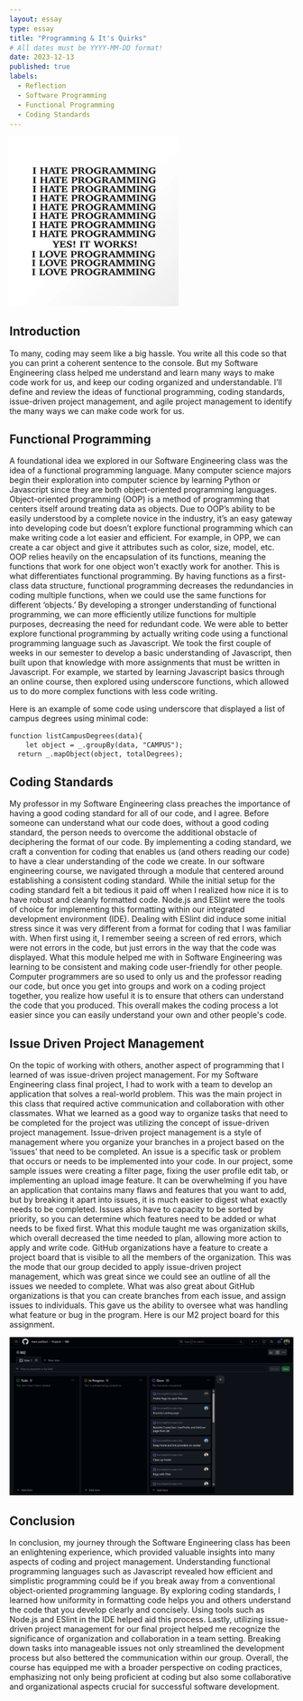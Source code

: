 ```yaml
---
layout: essay
type: essay
title: "Programming & It's Quirks"
# All dates must be YYYY-MM-DD format!
date: 2023-12-13
published: true
labels:
  - Reflection
  - Software Programming
  - Functional Programming
  - Coding Standards
---
```

<img width="300px" class="rounded float-start pe-4" src="../img/reflection/reflection1.png">

## Introduction

To many, coding may seem like a big hassle. You write all this code so that you can print a coherent sentence to the console. But my Software Engineering class helped me understand and learn many ways to make code work for us, and keep our coding organized and understandable. I’ll define and review the ideas of functional programming, coding standards, issue-driven project management, and agile project management to identify the many ways we can make code work for us.

## Functional Programming

A foundational idea we explored in our Software Engineering class was the idea of a functional programming language. Many computer science majors begin their exploration into computer science by learning Python or Javascript since they are both object-oriented programming languages. Object-oriented programming (OOP) is a method of programming that centers itself around treating data as objects. Due to OOP’s ability to be easily understood by a complete novice in the industry, it’s an easy gateway into developing code but doesn’t explore functional programming which can make writing code a lot easier and efficient. For example, in OPP, we can create a car object and give it attributes such as color, size, model, etc. OOP relies heavily on the encapsulation of its functions, meaning the functions that work for one object won't exactly work for another. This is what differentiates functional programming. By having functions as a first-class data structure, functional programming decreases the redundancies in coding multiple functions, when we could use the same functions for different ‘objects.’ By developing a stronger understanding of functional programming, we can more efficiently utilize functions for multiple purposes, decreasing the need for redundant code. We were able to better explore functional programming by actually writing code using a functional programming language such as Javascript. We took the first couple of weeks in our semester to develop a basic understanding of Javascript, then built upon that knowledge with more assignments that must be written in Javascript. For example, we started by learning Javascript basics through an online course, then explored using underscore functions, which allowed us to do more complex functions with less code writing. 

Here is an example of some code using underscore that displayed a list of campus degrees using minimal code:

```
function listCampusDegrees(data){
	let object = _.groupBy(data, "CAMPUS");
  return _.mapObject(object, totalDegrees);
```

## Coding Standards

My professor in my Software Engineering class preaches the importance of having a good coding standard for all of our code, and I agree. Before someone can understand what our code does, without a good coding standard, the person needs to overcome the additional obstacle of deciphering the format of our code. By implementing a coding standard, we craft a convention for coding that enables us (and others reading our code) to have a clear understanding of the code we create. In our software engineering course, we navigated through a module that centered around establishing a consistent coding standard. While the initial setup for the coding standard felt a bit tedious it paid off when I realized how nice it is to have robust and cleanly formatted code. Node.js and ESlint were the tools of choice for implementing this formatting within our integrated development environment (IDE). Dealing with ESlint did induce some initial stress since it was very different from a format for coding that I was familiar with. When first using it, I remember seeing a screen of red errors, which were not errors in the code, but just errors in the way that the code was displayed. What this module helped me with in Software Engineering was learning to be consistent and making code user-friendly for other people. Computer programmers are so used to only us and the professor reading our code, but once you get into groups and work on a coding project together, you realize how useful it is to ensure that others can understand the code that you produced. This overall makes the coding process a lot easier since you can easily understand your own and other people's code.

##  Issue Driven Project Management

On the topic of working with others,  another aspect of programming that I learned of was issue-driven project management. For my Software Engineering class final project, I had to work with a team to develop an application that solves a real-world problem. This was the main project in this class that required active communication and collaboration with other classmates. What we learned as a good way to organize tasks that need to be completed for the project was utilizing the concept of issue-driven project management. Issue-driven project management is a style of management where you organize your branches in a project based on the ‘issues’ that need to be completed. An issue is a specific task or problem that occurs or needs to be implemented into your code. In our project, some sample issues were creating a filter page, fixing the user profile edit tab, or implementing an upload image feature. It can be overwhelming if you have an application that contains many flaws and features that you want to add, but by breaking it apart into issues, it is much easier to digest what exactly needs to be completed. Issues also have to capacity to be sorted by priority, so you can determine which features need to be added or what needs to be fixed first. What this module taught me was organization skills, which overall decreased the time needed to plan, allowing more action to apply and write code. GitHub organizations have a feature to create a project board that is visible to all the members of the organization. This was the mode that our group decided to apply issue-driven project management, which was great since we could see an outline of all the issues we needed to complete. What was also great about GitHub organizations is that you can create branches from each issue, and assign issues to individuals. This gave us the ability to oversee what was handling what feature or bug in the program. Here is our M2 project board for this assignment.

<img width="800px" class="fluid p-4" src="../img/reflection/reflection2.png">

## Conclusion

In conclusion, my journey through the Software Engineering class has been an enlightening experience, which provided valuable insights into many aspects of coding and project management. Understanding functional programming languages such as Javascript revealed how efficient and simplistic programming could be if you break away from a conventional object-oriented programming language. By exploring coding standards, I learned how uniformity in formatting code helps you and others understand the code that you develop clearly and concisely. Using tools such as Node.js and ESlint in the IDE helped aid this process. Lastly, utilizing issue-driven project management for our final project helped me recognize
the significance of organization and collaboration in a team setting. Breaking down tasks into manageable issues not only streamlined the development process but also bettered the communication within our group. Overall, the course has equipped me with a broader perspective on coding practices, emphasizing not only being proficient at coding but also some
collaborative and organizational aspects crucial for successful software development.

